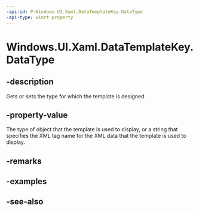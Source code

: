 ```yaml
---
-api-id: P:Windows.UI.Xaml.DataTemplateKey.DataType
-api-type: winrt property
---
```


<!-- Property syntax
public object DataType { get;  set; }
-->

# Windows.UI.Xaml.DataTemplateKey.DataType

## -description
Gets or sets the type for which the template is designed.



## -property-value
The type of object that the template is used to display, or a string that specifies the XML tag name for the XML data that the template is used to display.

## -remarks

## -examples

## -see-also
